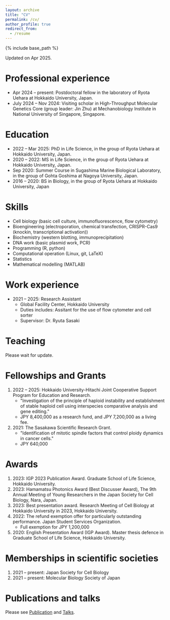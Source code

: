 ```yaml
---
layout: archive
title: "CV"
permalink: /cv/
author_profile: true
redirect_from:
  - /resume
---
```


{% include base_path %}

Updated on Apr 2025.

Professional experience
======
- Apr 2024 – present: Postdoctoral fellow in the laboratory of Ryota Uehara at Hokkaido University, Japan.
- July 2024 – Nov 2024: Visiting scholar in High-Throughput Molecular Genetics Core (group leader: Jin Zhu) at Mechanobiology Institute in National University of Singapore, Singapore.

Education
======
- 2022 – Mar 2025: PhD in Life Science, in the group of Ryota Uehara at Hokkaido University, Japan.
- 2020 – 2022: MS in Life Science, in the group of Ryota Uehara at Hokkaido University, Japan.
- Sep 2020: Summer Course in Sugashima Marine Biological Laboratory, in the group of Gohta Goshima at Nagoya University, Japan.
- 2016 – 2020: BS in Biology, in the group of Ryota Uehara at Hokkaido University, Japan
 
Skills
======
- Cell biology (basic cell culture, immunofluorescence, flow cytometry)
- Bioengineering (electroporation, chemical transfection, CRISPR-Cas9 (knockin, transcriptional activation))
- Biochemistry (western blotting, immunoprecipitation)
- DNA work (basic plasmid work, PCR)
- Programming (R, python)
- Computational operation (Linux, git, LaTeX)
- Statistics
- Mathematical modelling (MATLAB)

Work experience
======
- 2021 – 2025: Research Assistant
  - Global Facility Center, Hokkaido University
  - Duties includes: Assitant for the use of flow cytometer and cell sorter
  - Supervisor: Dr. Ryuta Sasaki

Teaching
======
Please wait for update.

Fellowships and Grants
======
1. 2022 – 2025: Hokkaido University-Hitachi Joint Cooperative Support Program for Education and Research.
    - "Investigation of the principle of haploid instability and establishment of stable haploid cell using interspecies comparative analysis and gene editing."
    - JPY 8,400,000 as a research fund, and JPY 7,200,000 as a living fee.
1. 2021: The Sasakawa Scientific Research Grant.
    - "Identification of mitotic spindle factors that control ploidy dynamics in cancer cells."
    - JPY 640,000 

Awards
======
1. 2023: IGP 2023 Publication Award. Graduate School of Life Science, Hokkaido University.
2. 2023: Hamamatsu Photonics Award (Best Discusser Award), The 9th Annual Meeting of Young Researchers in the Japan Society for Cell Biology, Nara, Japan.
3. 2023: Best presentation award. Research Meeting of Cell Biology at Hokkaido University in 2023, Hokkaido University.
5. 2022: The refund exemption offer for particularly outstanding performance. Japan Student Services Organization.
    - Full exemption for JPY 1,200,000
7. 2020: English Presentation Award (IGP Award). Master thesis defence in Graduate School of Life Science, Hokkaido University.

Memberships in scientific societies
======
1. 2021 – present: Japan Society for Cell Biology
1. 2021 – present: Molecular Biology Society of Japan

Publications and talks
======
Please see [Publication](/publications/) and [Talks](/talks/).
